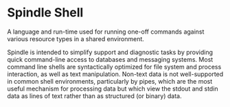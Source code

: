 # Spindle Shell

A language and run-time used for running one-off commands against various resource types in a shared environment. 

Spindle is intended to simplify support and diagnostic tasks by providing quick command-line access to databases 
and messaging systems. Most command line shells are syntactically optimized for file system and process interaction, as
well as text manipulation. Non-text data is not well-supported in common shell environments, particularly by pipes, 
which are the most useful mechanism for processing data but which view the stdout and stdin data as lines of text 
rather than as structured (or binary) data. 


